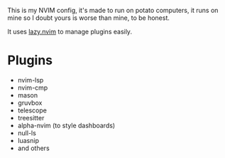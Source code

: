 This is my NVIM config, it's made to run on potato computers, it runs on mine so I doubt yours is worse than mine, to be honest.

It uses [lazy.nvim](https://github.com/folke/lazy.nvim) to manage plugins easily.

# Plugins
- nvim-lsp
- nvim-cmp 
- mason
- gruvbox
- telescope
- treesitter
- alpha-nvim (to style dashboards)
- null-ls
- luasnip
- and others


